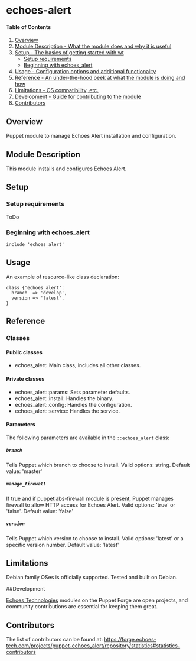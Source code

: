 # echoes-alert

#### Table of Contents

1. [Overview](#overview)
2. [Module Description - What the module does and why it is useful](#module-description)
3. [Setup - The basics of getting started with wt](#setup)
    * [Setup requirements](#setup-requirements)
    * [Beginning with echoes_alert](#beginning-with-echoes_alert)
4. [Usage - Configuration options and additional functionality](#usage)
5. [Reference - An under-the-hood peek at what the module is doing and how](#reference)
6. [Limitations - OS compatibility, etc.](#limitations)
7. [Development - Guide for contributing to the module](#development)
8. [Contributors](#contributors)

## Overview

Puppet module to manage Echoes Alert installation and configuration.

## Module Description

This module installs and configures Echoes Alert.

## Setup

### Setup requirements

ToDo

### Beginning with echoes_alert

```puppet
include 'echoes_alert'
```

## Usage

An example of resource-like class declaration: 

```puppet
class {'echoes_alert':
  branch  => 'develop',
  version => 'latest',
}
```
## Reference

### Classes

#### Public classes

* echoes_alert: Main class, includes all other classes.

#### Private classes

* echoes_alert::params: Sets parameter defaults.
* echoes_alert::install: Handles the binary.
* echoes_alert::config: Handles the configuration.
* echoes_alert::service: Handles the service.

#### Parameters

The following parameters are available in the `::echoes_alert` class:

##### `branch`

Tells Puppet which branch to choose to install. Valid options: string. Default value: 'master'

##### `manage_firewall`

If true and if puppetlabs-firewall module is present, Puppet manages firewall to allow HTTP access for Echoes Alert. Valid options: 'true' or 'false'. Default value: 'false'

##### `version`

Tells Puppet which version to choose to install. Valid options: 'latest' or a specific version number. Default value: 'latest'

## Limitations

Debian family OSes is officially supported. Tested and built on Debian.

##Development

[Echoes Technologies](https://www.echoes-tech.com) modules on the Puppet Forge are open projects, and community contributions are essential for keeping them great.

## Contributors

The list of contributors can be found at: https://forge.echoes-tech.com/projects/puppet-echoes_alert/repository/statistics#statistics-contributors
